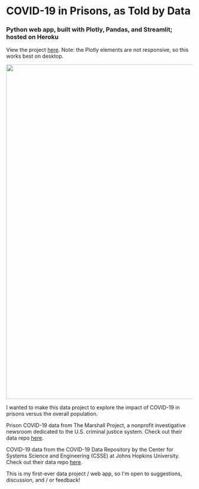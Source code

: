 # COVID-19 in Prisons, as Told by Data
### Python web app, built with Plotly, Pandas, and Streamlit; hosted on Heroku

View the project [here](https://covid-prisons.herokuapp.com). Note: the Plotly elements are not responsive, so this works best on desktop.

<img src="https://github.com/fibanneacci/covid-prisons/blob/master/Screen%20Shot%202020-07-26%20at%2012.27.31%20PM.png" width="900">

I wanted to make this data project to explore the impact of COVID-19 in prisons versus the overall population.

Prison COVID-19 data from The Marshall Project, a nonprofit investigative newsroom dedicated to the U.S. criminal justice system. Check out their data repo [here](https://github.com/themarshallproject/COVID_prison_data).

COVID-19 data from the COVID-19 Data Repository by the Center for Systems Science and Engineering (CSSE) at Johns Hopkins University. Check out their data repo [here](https://github.com/CSSEGISandData/COVID-19).

This is my first-ever data project / web app, so I'm open to suggestions, discussion, and / or feedback!
